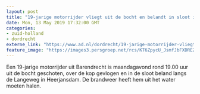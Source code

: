 ```yaml
---
layout: post
title: "19-jarige motorrijder vliegt uit de bocht en belandt in sloot in Heerjansdam"
date: Mon, 13 May 2019 17:32:00 GMT
categories: 
- zuid-holland 
- dordrecht 
externe_link: "https://www.ad.nl/dordrecht/19-jarige-motorrijder-vliegt-uit-de-bocht-en-belandt-in-sloot-in-heerjansdam~ab1ff161/"
feature_image: "https://images3.persgroep.net/rcs/KT6ZpycU_JsmfJbFXDREZf07wNs/diocontent/148266944/_fitwidth/400/?appId=21791a8992982cd8da851550a453bd7f&quality=0.7"
---
```


Een 19-jarige motorrijder uit Barendrecht is maandagavond rond 19.00 uur uit de bocht geschoten, over de kop gevlogen en in de sloot beland langs de Langeweg in Heerjansdam. De brandweer heeft hem uit het water moeten halen.
